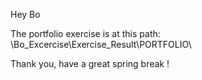 Hey Bo

The portfolio exercise is at this path: \Bo_Excercise\Exercise_Result\PORTFOLIO\


Thank you, have a great spring break !